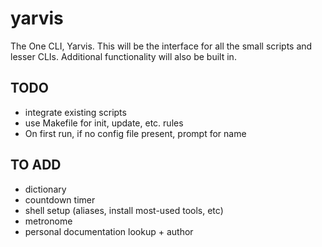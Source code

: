 # yarvis
The One CLI, Yarvis. 
This will be the interface for all the small scripts and lesser CLIs. 
Additional functionality will also be built in.

## TODO
- integrate existing scripts
- use Makefile for init, update, etc. rules
- On first run, if no config file present, prompt for name

## TO ADD
- dictionary
- countdown timer
- shell setup (aliases, install most-used tools, etc)
- metronome
- personal documentation lookup + author

